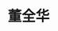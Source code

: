 ---
title: 董全华
role: Ph.D in GIS
# avatar_filename: dqh.jpg
social: []
email: dqh@pku.edu.cn
superuser: false
user_groups:
  - Postdoctoral Researchers

# Social/Academic Networking
# For available icons, see: https://sourcethemes.com/academic/docs/page-builder/#icons
#   For an email link, use "fas" icon pack, "envelope" icon, and a link in the
#   form "mailto:your-email@example.com" or "#contact" for contact widget.
social:
- icon: envelope
  icon_pack: fas
  link: 'mailto:dqh@pku.edu.cn'
- icon: github
  icon_pack: fab
  link: https://github.com/ladakar

---